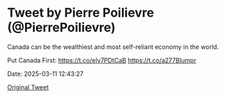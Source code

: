 # Tweet by Pierre Poilievre (@PierrePoilievre)

Canada can be the wealthiest and most self-reliant economy in the world.

Put Canada First: https://t.co/eIy7PDtCaB https://t.co/a277Blumpr

Date: 2025-03-11 12:43:27

[Original Tweet](https://x.com/PierrePoilievre/status/1899441034678919257)
